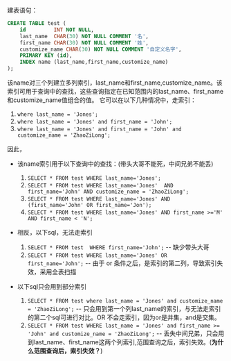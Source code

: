 建表语句：

```sql
CREATE TABLE test (
    id         INT NOT NULL,
    last_name  CHAR(30) NOT NULL COMMENT '名',
    first_name CHAR(30) NOT NULL COMMENT '姓',
	customize_name CHAR(30) NOT NULL COMMENT '自定义名字',
    PRIMARY KEY (id),
    INDEX name (last_name,first_name,customize_name)
);
```

该name对三个列建立多列索引，last_name和first_name,customize_name。该索引可用于查询中的查找，这些查询指定在已知范围内的last_name、first_name和customize_name值组合的值。
它可以在以下几种情况中，走索引：

1. `where last_name = 'Jones';`
2. `where last_name = 'Jones' and first_name = 'John';`
3. `where last_name = 'Jones' and first_name = 'John' and customize_name = 'ZhaoZiLong';`

因此，

- 该name索引用于以下查询中的查找：(带头大哥不能死，中间兄弟不能丢)
  1. `SELECT * FROM test WHERE last_name='Jones';`
  2. `SELECT * FROM test
       WHERE last_name='Jones' 
     AND first_name='John' AND customize_name = 'ZhaoZiLong';`
  3. `SELECT * FROM test
       WHERE last_name='Jones'
       AND (first_name='John' OR first_name='Jon');`
  4. `SELECT * FROM test
       WHERE last_name='Jones'
       AND first_name >='M' AND first_name < 'N';`

- 相反，以下sql，无法走索引
  1. `SELECT * FROM test 
     WHERE first_name='John';`
     -- 缺少带头大哥 
  2. `SELECT * FROM test
       WHERE last_name='Jones' OR first_name='John';`
     -- 由于 or 条件之后，是索引的第二列，导致索引失效，采用全表扫描

- 以下sql只会用到部分索引
  1. `SELECT * FROM test where last_name = 'Jones' and customize_name = 'ZhaoZiLong';`
     -- 只会用到第一个列last_name的索引，与无法走索引的第二个sql可进行对比。OR 不会走索引，因为or是并集，and是交集。
  2. `SELECT * FROM test WHERE last_name = 'Jones' and first_name >= 'John' and customize_name = 'ZhaoZiLong';`
     -- 丢失中间兄弟，只会用到last_name、first_name这两个列索引,范围查询之后，索引失效。(**为什么范围查询后，索引失效？**)
